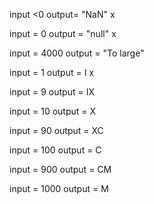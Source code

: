


input <0
output= "NaN" x

input = 0
output = "null" x

input = 4000
output = "To large"

input = 1
output = I x

input = 9
output = IX

input =  10
output = X

input = 90
output = XC

input = 100
output = C

input = 900
output = CM

input = 1000
output = M
